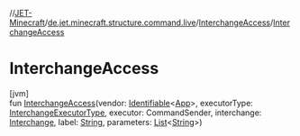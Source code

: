 //[JET-Minecraft](../../../index.md)/[de.jet.minecraft.structure.command.live](../index.md)/[InterchangeAccess](index.md)/[InterchangeAccess](-interchange-access.md)

# InterchangeAccess

[jvm]\
fun [InterchangeAccess](-interchange-access.md)(vendor: [Identifiable](../../../../JET-Native/-j-e-t--native/de.jet.library.tool.smart.identification/-identifiable/index.md)&lt;[App](../../de.jet.minecraft.structure.app/-app/index.md)&gt;, executorType: [InterchangeExecutorType](../../de.jet.minecraft.structure.command/-interchange-executor-type/index.md), executor: CommandSender, interchange: [Interchange](../../de.jet.minecraft.structure.command/-interchange/index.md), label: [String](https://kotlinlang.org/api/latest/jvm/stdlib/kotlin/-string/index.html), parameters: [List](https://kotlinlang.org/api/latest/jvm/stdlib/kotlin.collections/-list/index.html)&lt;[String](https://kotlinlang.org/api/latest/jvm/stdlib/kotlin/-string/index.html)&gt;)
